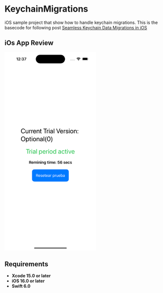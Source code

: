 # KeychainMigrations
iOS sample project that show how to handle keychain migrations. This is the basecode for following post [Seamless Keychain Data Migrations in iOS](https://javios.eu/swift/seamless-keychain-data-migrations/)

## iOs App Review
<img src="media/review.png" alt="Playground on action" width="300">

## Requirements

- **Xcode 15.0 or later**
- **iOS 16.0 or later**
- **Swift 6.0**

